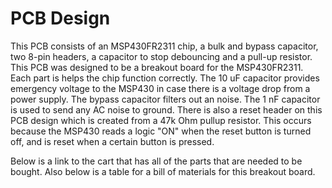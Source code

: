 # PCB Design
This PCB consists of an MSP430FR2311 chip, a bulk and bypass capacitor, two 8-pin headers, a capacitor to stop debouncing and a pull-up resistor.  This PCB was designed to be a breakout board for the MSP430FR2311.  Each part is helps the chip function correctly. The 10 uF capacitor provides emergency voltage to the MSP430 in case there is a voltage drop from a power supply.  The bypass capacitor filters out an noise.  The 1 nF capacitor is used to send any AC noise to ground.  There is also a reset header on this PCB design which is created from a 47k Ohm pullup resistor.  This occurs because the MSP430 reads a logic "ON" when the reset button is turned off, and is reset when a certain button is pressed. 

Below is a link to the cart that has all of the parts that are needed to be bought.  Also below is a table for a bill of materials for this breakout board.


